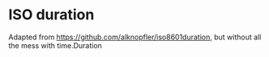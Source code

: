 # ISO duration

Adapted from https://github.com/alknopfler/iso8601duration, but without all the mess with time.Duration